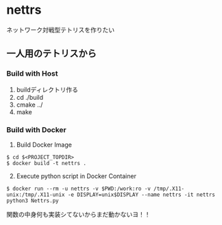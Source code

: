 # nettrs
ネットワーク対戦型テトリスを作りたい

## 一人用のテトリスから
### Build with Host
1. buildディレクトリ作る
2. cd ./build
3. cmake ../
4. make

### Build with Docker
1. Build Docker Image
```shell
$ cd $<PROJECT_TOPDIR>
$ docker build -t nettrs .
```
2. Execute python script in Docker Container
```shell
$ docker run --rm -u nettrs -v $PWD:/work:ro -v /tmp/.X11-unix:/tmp/.X11-unix -e DISPLAY=unix$DISPLAY --name nettrs -it nettrs python3 Nettrs.py
```

関数の中身何も実装シてないからまだ動かないヨ！！
